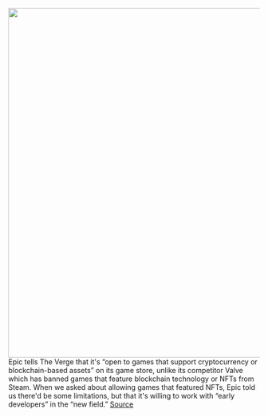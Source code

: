 <img src='https://cdn.vox-cdn.com/thumbor/NXmQTuvbsADzGmAhOc07p18CBZY=/0x0:2040x1360/1200x800/filters:focal(857x517:1183x843)/cdn.vox-cdn.com/uploads/chorus_image/image/70001924/acastro_20200818_1777_epicApple_0002.0.0.jpg' width='700px' /><br/>
Epic tells The Verge that it's “open to games that support cryptocurrency or blockchain-based assets” on its game store, unlike its competitor Valve which has banned games that feature blockchain technology or NFTs from Steam. When we asked about allowing games that featured NFTs, Epic told us there'd be some limitations, but that it's willing to work with “early developers” in the “new field.”
<a href='https://www.theverge.com/2021/10/15/22729050/epic-game-store-open-to-blockchain-cryptocurrency-nft-games'> Source <a/>